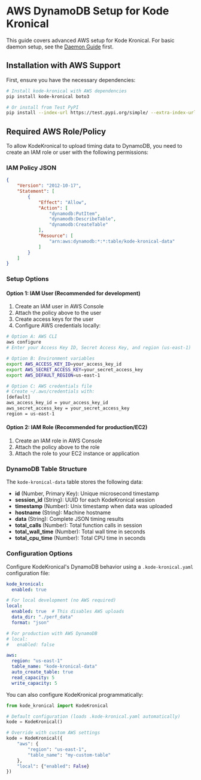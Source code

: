 # AWS DynamoDB Setup for Kode Kronical

This guide covers advanced AWS setup for Kode Kronical. For basic daemon setup, see the [Daemon Guide](daemon-guide.md) first.

## Installation with AWS Support

First, ensure you have the necessary dependencies:

```bash
# Install kode-kronical with AWS dependencies
pip install kode-kronical boto3

# Or install from Test PyPI
pip install --index-url https://test.pypi.org/simple/ --extra-index-url https://pypi.org/simple/ kode-kronical boto3
```

## Required AWS Role/Policy

To allow KodeKronical to upload timing data to DynamoDB, you need to create an IAM role or user with the following permissions:

### IAM Policy JSON

```json
{
    "Version": "2012-10-17",
    "Statement": [
        {
            "Effect": "Allow",
            "Action": [
                "dynamodb:PutItem",
                "dynamodb:DescribeTable",
                "dynamodb:CreateTable"
            ],
            "Resource": [
                "arn:aws:dynamodb:*:*:table/kode-kronical-data"
            ]
        }
    ]
}
```

### Setup Options

#### Option 1: IAM User (Recommended for development)

1. Create an IAM user in AWS Console
2. Attach the policy above to the user
3. Create access keys for the user
4. Configure AWS credentials locally:

```bash
# Option A: AWS CLI
aws configure
# Enter your Access Key ID, Secret Access Key, and region (us-east-1)

# Option B: Environment variables
export AWS_ACCESS_KEY_ID=your_access_key_id
export AWS_SECRET_ACCESS_KEY=your_secret_access_key
export AWS_DEFAULT_REGION=us-east-1

# Option C: AWS credentials file
# Create ~/.aws/credentials with:
[default]
aws_access_key_id = your_access_key_id
aws_secret_access_key = your_secret_access_key
region = us-east-1
```

#### Option 2: IAM Role (Recommended for production/EC2)

1. Create an IAM role in AWS Console
2. Attach the policy above to the role
3. Attach the role to your EC2 instance or application

### DynamoDB Table Structure

The `kode-kronical-data` table stores the following data:

- **id** (Number, Primary Key): Unique microsecond timestamp
- **session_id** (String): UUID for each KodeKronical session
- **timestamp** (Number): Unix timestamp when data was uploaded
- **hostname** (String): Machine hostname
- **data** (String): Complete JSON timing results
- **total_calls** (Number): Total function calls in session
- **total_wall_time** (Number): Total wall time in seconds
- **total_cpu_time** (Number): Total CPU time in seconds

### Configuration Options

Configure KodeKronical's DynamoDB behavior using a `.kode-kronical.yaml` configuration file:

```yaml
kode_kronical:
  enabled: true

# For local development (no AWS required)
local:
  enabled: true  # This disables AWS uploads
  data_dir: "./perf_data"
  format: "json"

# For production with AWS DynamoDB
# local:
#   enabled: false

aws:
  region: "us-east-1"
  table_name: "kode-kronical-data"
  auto_create_table: true
  read_capacity: 5
  write_capacity: 5
```

You can also configure KodeKronical programmatically:

```python
from kode_kronical import KodeKronical

# Default configuration (loads .kode-kronical.yaml automatically)
kode = KodeKronical()

# Override with custom AWS settings
kode = KodeKronical({
    "aws": {
        "region": "us-east-1",
        "table_name": "my-custom-table"
    },
    "local": {"enabled": False}
})
```
